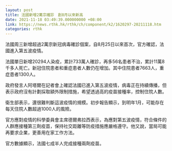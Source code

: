 ```yaml
---
layout: post
title: 法國新增2萬宗確診　創8月以來新高
date: 2021-11-18 03:49:39.000000000 +08:00
link: https://news.rthk.hk/rthk/ch/component/k2/1620297-20211118.htm
categories: rthk
---
```


法國周三新增超過2萬宗新冠病毒確診個案，自8月25日以來首次，官方確認，法國進入第五波疫情。

法國單日新增20294人染疫，累計733萬人確診，再多56名患者不治，累計11萬8千多人死亡。新冠住院患者和重症患者人數仍在增加。其中住院患者7663人，重症患者1300人。

政府發言人阿塔爾在記者會上確認法國已進入第五波疫情，病毒正在持續傳播，但表示政府沒有計劃採取額外限制措施，希望透過高的疫苗接種率，控制住院人數。

衛生部表示，還很難判斷這波疫情的規模。初步報告顯示，到明年1月，可能存在每天住院人數超過1000人的風險。

官方應對疫情的科學委員會主席德爾弗拉西表示，為應對第五波疫情，符合條件的人群應接種第三劑疫苗，保持社交距離等防疫措施應嚴格遵守。他又說，當局可能再要求企業，更善用在家工作方法。

官方數據顯示，法國七成半人完成接種兩劑疫苗。
